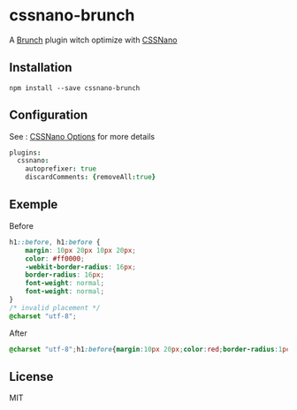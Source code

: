 cssnano-brunch
===============

A [Brunch][] plugin witch optimize with [CSSNano][]

Installation
-------

`npm install --save cssnano-brunch`


Configuration
-------

See : [CSSNano Options][] for more details

```coffee
plugins:
  cssnano:
    autoprefixer: true
    discardComments: {removeAll:true}
```


Exemple
-------
Before
```css
h1::before, h1:before {
    margin: 10px 20px 10px 20px;
    color: #ff0000;
    -webkit-border-radius: 16px;
    border-radius: 16px;
    font-weight: normal;
    font-weight: normal;
}
/* invalid placement */
@charset "utf-8";
```
After
```css
@charset "utf-8";h1:before{margin:10px 20px;color:red;border-radius:1pc;font-weight:400}
```

License
-------

MIT

[Brunch]: http://brunch.io
[CSSNano]: http://cssnano.co
[CSSNano Options]: http://cssnano.co/options/
